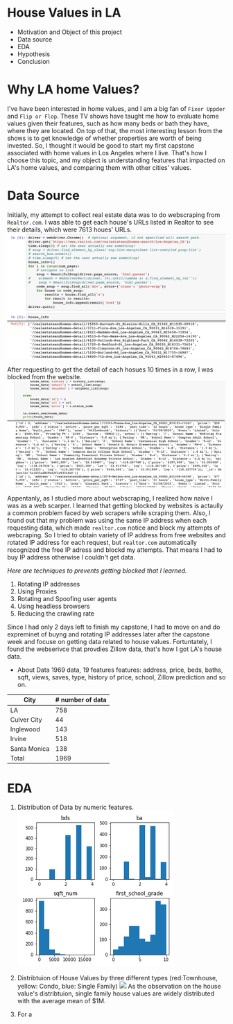 # House Values in LA
- Motivation and Object of this project
- Data source
- EDA
- Hypothesis
- Conclusion

# Why LA home Values?
I've have been interested in home values, and I am a big fan of `Fixer Uppder` and `Flip or Flop`. These TV shows have taught me how to evaluate home values given their features, such as how many beds or bath they have, where they are located. On top of that, the most interesting lesson from the shows is to get knowledge of whether properties are worth of being invested. So, I thought it would be good to start my first capstone associated with home values in Los Angeles where I live. That's how I choose this topic, and my object is understanding features that impacted on LA's home values, and comparing them with other cities' values. 

# Data Source

Initially, my attempt to collect real estate data was to do webscraping from `Realtor.com`. I was able to get each house's URLs listed in Realtor to see their details, which were 7613 houes' URLs. 
![](image/house_info.png)

After requesting to get the detail of each hosues 10 times in a row, I was blocked from the website. 
![](image/urls_list.png)


Appentanly, as I studied more about webscraping, I realized how naive I was as a web scarper. I learned that getting blocked by websites is actaully a common problem faced by web scrapers while scraping them. Also, I found out that my problem was using the same IP address when each requesting data, which made `realtor.com` notice and block my attempts of webcraping. So I tried to obtain variety of IP address from free websites and rotated IP address for each request, but `realtor.com` automatically recognized the free IP adress and blockd my attempts. That means I had to buy IP address otherwise I couldn't get data.  

 *Here are techniques to prevents getting blocked that I learned.*
  1. Rotating IP addresses
  2. Using Proxies
  3. Rotating and Spoofing user agents
  4. Using headless browsers
  5. Reducing the crawling rate
  
  
 Since I had only 2 days left to finish my capstone, I had to move on and do expreminet of buyng and rotating IP addresses later after the capstone week and focuse on getting data related to house values. Fortuntately, I found the webserivce that provdies Zillow data, that's how I got LA's house data.
 
 - About Data
 1969 data, 19 features
 features: address, price, beds, baths, sqft, views, saves, type, history of price, school, Zillow prediction and so on.
 
 | City | # number of data |
 | --- | --- |
 | LA  | 758 |
 | Culver City | 44 |
 | Inglewood | 143 |
 | Irvine | 518 |
 | Santa Monica | 138 |
 | Total | 1969 |
 
 # EDA
 
 1. Distribution of Data by numeric features.
 ![](plot/Distribution_of_Data.png)
 
 2. Distribtuion of House Values by three different types
 (red:Townhouse, yellow: Condo, blue: Single Family)
![](plot/zillow_price.png.png)
As the observation on the house value's distribtuion, single family house values are widely distributed with the average mean of $1M. 

3. For a
 
 
 
 
 
  
